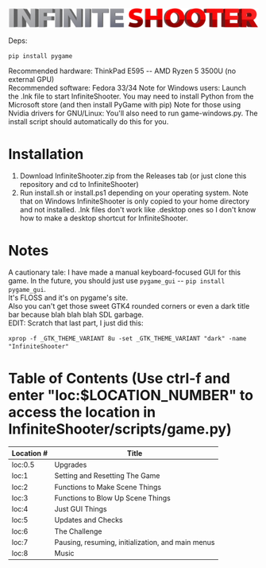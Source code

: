 ![InfiniteShooter](InfiniteShooter/models/renders/logo.png)

Deps:
```
pip install pygame
```

Recommended hardware: ThinkPad E595 -- AMD Ryzen 5 3500U (no external GPU)  
Recommended software: Fedora 33/34
Note for Windows users: Launch the .lnk file to start InfiniteShooter. You may need to install Python from the Microsoft store (and then install PyGame with pip)
Note for those using Nvidia drivers for GNU/Linux: You'll also need to run game-windows.py. The install script should automatically do this for you.

# Installation
1. Download InfiniteShooter.zip from the Releases tab (or just clone this repository and cd to InfiniteShooter)
2. Run install.sh or install.ps1 depending on your operating system.
Note that on Windows InfiniteShooter is only copied to your home directory and not installed. .lnk files don't work like .desktop ones so I don't know how to make a desktop shortcut for InfiniteShooter.


# Notes
A cautionary tale: I have made a manual keyboard-focused GUI for this game. In the future, you should just use ``pygame_gui`` -- ``pip install pygame_gui``.  
It's FLOSS and it's on pygame's site.  
Also you can't get those sweet GTK4 rounded corners or even a dark title bar because blah blah blah SDL garbage.  
EDIT: Scratch that last part, I just did this:
```
xprop -f _GTK_THEME_VARIANT 8u -set _GTK_THEME_VARIANT "dark" -name "InfiniteShooter"
```

# Table of Contents (Use ctrl-f and enter "loc:$LOCATION_NUMBER" to access the location in InfiniteShooter/scripts/game.py)
| Location # | Title                                             |
| ---------- | ------------------------------------------------- |
| loc:0.5    | Upgrades                                          |
| loc:1      | Setting and Resetting The Game                    |
| loc:2      | Functions to Make Scene Things                    |
| loc:3      | Functions to Blow Up Scene Things                 |
| loc:4      | Just GUI Things                                   |
| loc:5      | Updates and Checks                                |
| loc:6      | The Challenge                                     |
| loc:7      | Pausing, resuming, initialization, and main menus |
| loc:8      | Music                                             |
